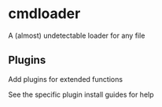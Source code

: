# cmdloader


A (almost) undetectable loader for any file

## Plugins

Add plugins for extended functions

See the specific plugin install guides for help
